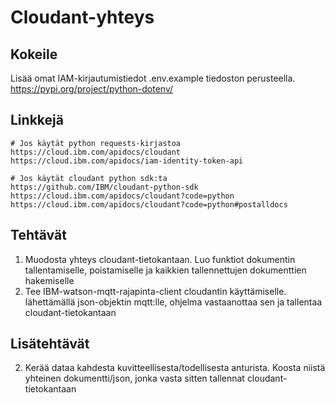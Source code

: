 
# Cloudant-yhteys

## Kokeile

Lisää omat IAM-kirjautumistiedot .env.example tiedoston perusteella. https://pypi.org/project/python-dotenv/

## Linkkejä

    # Jos käytät python requests-kirjastoa
    https://cloud.ibm.com/apidocs/cloudant
    https://cloud.ibm.com/apidocs/iam-identity-token-api
    
    # Jos käytät cloudant python sdk:ta
    https://github.com/IBM/cloudant-python-sdk
    https://cloud.ibm.com/apidocs/cloudant?code=python
    https://cloud.ibm.com/apidocs/cloudant?code=python#postalldocs

## Tehtävät

 1. Muodosta yhteys cloudant-tietokantaan. Luo funktiot dokumentin tallentamiselle, poistamiselle ja kaikkien tallennettujen dokumenttien hakemiselle 
 2. Tee IBM-watson-mqtt-rajapinta-client cloudantin käyttämiselle. lähettämällä json-objektin mqtt:lle, ohjelma vastaanottaa sen ja tallentaa cloudant-tietokantaan

## Lisätehtävät

 2. Kerää dataa kahdesta kuvitteellisesta/todellisesta anturista. Koosta niistä yhteinen dokumentti/json, jonka vasta sitten tallennat cloudant-tietokantaan

